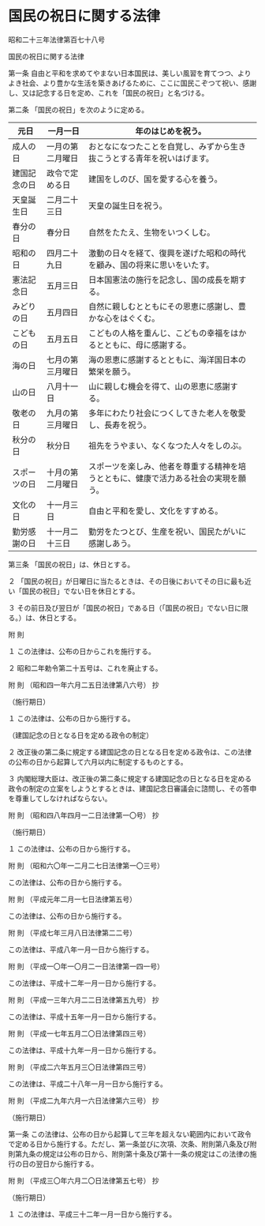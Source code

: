 # 国民の祝日に関する法律

昭和二十三年法律第百七十八号

国民の祝日に関する法律

第一条 自由と平和を求めてやまない日本国民は、美しい風習を育てつつ、よりよき社会、より豊かな生活を築きあげるために、ここに国民こぞつて祝い、感謝し、又は記念する日を定め、これを「国民の祝日」と名づける。

第二条 「国民の祝日」を次のように定める。

元日 | 一月一日 | 年のはじめを祝う。  
---|---|---  
成人の日 | 一月の第二月曜日 | おとなになつたことを自覚し、みずから生き抜こうとする青年を祝いはげます。  
建国記念の日 | 政令で定める日 | 建国をしのび、国を愛する心を養う。  
天皇誕生日 | 二月二十三日 | 天皇の誕生日を祝う。  
春分の日 | 春分日 | 自然をたたえ、生物をいつくしむ。  
昭和の日 | 四月二十九日 | 激動の日々を経て、復興を遂げた昭和の時代を顧み、国の将来に思いをいたす。  
憲法記念日 | 五月三日 | 日本国憲法の施行を記念し、国の成長を期する。  
みどりの日 | 五月四日 | 自然に親しむとともにその恩恵に感謝し、豊かな心をはぐくむ。  
こどもの日 | 五月五日 | こどもの人格を重んじ、こどもの幸福をはかるとともに、母に感謝する。  
海の日 | 七月の第三月曜日 | 海の恩恵に感謝するとともに、海洋国日本の繁栄を願う。  
山の日 | 八月十一日 | 山に親しむ機会を得て、山の恩恵に感謝する。  
敬老の日 | 九月の第三月曜日 | 多年にわたり社会につくしてきた老人を敬愛し、長寿を祝う。  
秋分の日 | 秋分日 | 祖先をうやまい、なくなつた人々をしのぶ。  
スポーツの日 | 十月の第二月曜日 | スポーツを楽しみ、他者を尊重する精神を培うとともに、健康で活力ある社会の実現を願う。  
文化の日 | 十一月三日 | 自由と平和を愛し、文化をすすめる。  
勤労感謝の日 | 十一月二十三日 | 勤労をたつとび、生産を祝い、国民たがいに感謝しあう。  
  
第三条 「国民の祝日」は、休日とする。

２ 「国民の祝日」が日曜日に当たるときは、その日後においてその日に最も近い「国民の祝日」でない日を休日とする。

３ その前日及び翌日が「国民の祝日」である日（「国民の祝日」でない日に限る。）は、休日とする。

附 則

１ この法律は、公布の日からこれを施行する。

２ 昭和二年勅令第二十五号は、これを廃止する。

附 則 （昭和四一年六月二五日法律第八六号） 抄

（施行期日）

１ この法律は、公布の日から施行する。

（建国記念の日となる日を定める政令の制定）

２ 改正後の第二条に規定する建国記念の日となる日を定める政令は、この法律の公布の日から起算して六月以内に制定するものとする。

３ 内閣総理大臣は、改正後の第二条に規定する建国記念の日となる日を定める政令の制定の立案をしようとするときは、建国記念日審議会に諮問し、その答申を尊重してしなければならない。

附 則 （昭和四八年四月一二日法律第一〇号） 抄

（施行期日）

１ この法律は、公布の日から施行する。

附 則 （昭和六〇年一二月二七日法律第一〇三号）

この法律は、公布の日から施行する。

附 則 （平成元年二月一七日法律第五号）

この法律は、公布の日から施行する。

附 則 （平成七年三月八日法律第二二号）

この法律は、平成八年一月一日から施行する。

附 則 （平成一〇年一〇月二一日法律第一四一号）

この法律は、平成十二年一月一日から施行する。

附 則 （平成一三年六月二二日法律第五九号） 抄

この法律は、平成十五年一月一日から施行する。

附 則 （平成一七年五月二〇日法律第四三号）

この法律は、平成十九年一月一日から施行する。

附 則 （平成二六年五月三〇日法律第四三号）

この法律は、平成二十八年一月一日から施行する。

附 則 （平成二九年六月一六日法律第六三号） 抄

（施行期日）

第一条 この法律は、公布の日から起算して三年を超えない範囲内において政令で定める日から施行する。ただし、第一条並びに次項、次条、附則第八条及び附則第九条の規定は公布の日から、附則第十条及び第十一条の規定はこの法律の施行の日の翌日から施行する。

附 則 （平成三〇年六月二〇日法律第五七号） 抄

（施行期日）

１ この法律は、平成三十二年一月一日から施行する。
